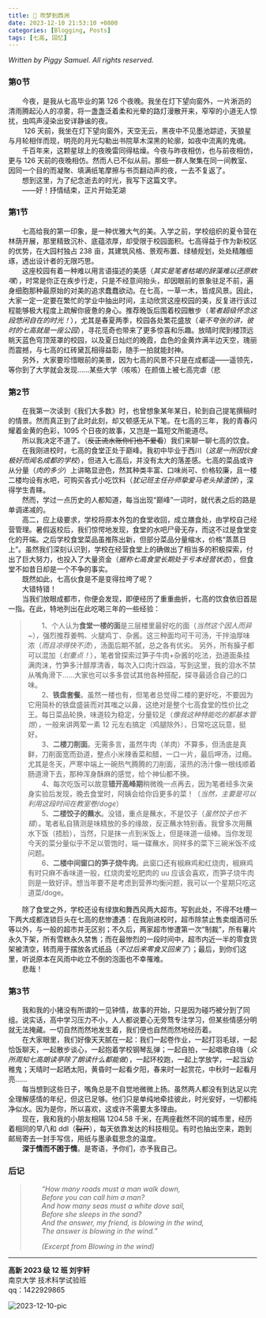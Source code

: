 ```yaml
---
title: 🫡 吹梦到西洲
date: 2023-12-10 21:53:10 +0800
categories: [Blogging, Posts]
tags: [七高, 回忆]
---
```


*Written by Piggy Samuel. All rights reserved.*
### **第0节**
&emsp;&emsp;今夜，是我从七高毕业的第 126 个夜晚。我坐在灯下望向窗外，一片淅沥的清雨腾起沁人的凉雾，将一盏盏泛着柔和光晕的路灯漫散开来，窄窄的小道无人惊扰，虫鸣声浸染出安详静谧的夜。  
&emsp;&emsp; 126 天前，我坐在灯下望向窗外，天空无云，黑夜中不见墨池踪迹，天狼星与月轮相伴而现，明亮的月光勾勒出书院草木深黑的轮廓，如夜中流离的鬼魂。  
&emsp;&emsp;千百年来，这颗星球上的夜晚雷同得枯燥。今夜与昨夜相仿，也与前夜相仿，更与 126 天前的夜晚相仿。然而人已不似从前。那些一群人聚集在同一间教室、因同一个目的而凝聚、填满纸笔摩擦与书页翻动声的夜，一去不复返了。  
&emsp;&emsp;想到这里，为了纪念逝去的时光，我写下这篇文字。  
&emsp;&emsp;——好！抒情结束，正片开始芜湖

### **第1节**
&emsp;&emsp;七高给我的第一印象，是一种优雅大气的美。入学之前，学校组织的夏令营在林荫开展，那里精致沉朴、底蕴浓厚，却受限于校园面积。七高得益于作为新校区的优势，在大园村独占 238 亩，其建筑风格、景观布置、绿植规划，处处精雕细琢，透出设计者的无限巧思。  
&emsp;&emsp;这座校园有着一种难以用言语描述的美感（*其实是笔者枯竭的辞藻难以还原欸嘿*），时常是你正在疾步行走，只是不经意间抬头，却因眼前的景象驻足不前，遍身细胞那种最原始的对美的追求蠢蠢欲动。在七高，一草一木，皆成风景。因此，大家一定一定要在繁忙的学业中抽出时间，主动欣赏这座校园的美，反复进行该过程能够极大程度上疏解你疲惫的身心。推荐晚饭后围着校园散步（*笔者超级怀念这段悠闲自在的时光！*），尤其是春夏两季，校园各处繁花盛放（*毫不夸张的讲，彼时的七高就是一座公园*），寻花觅奇也带来了更多惊喜和乐趣。放晴时爬到楼顶远眺天蓝色穹顶笼罩的校园，以及夏日灿烂的晚霞，血色的金黄炸满半边天空，瑰丽而震撼，与七高的红砖黛瓦相得益彰，随手一拍就能封神。  
&emsp;&emsp;另外，大家要珍惜眼前的美景，因为七高的风景不只是在成都遥——遥领先，等你到了大学就会发现……某些大学（咳咳）在颜值上被七高完虐（悲

### **第2节**
&emsp;&emsp;在我第一次读到《我们大多数》时，也曾想象某年某日，轮到自己提笔撰稿时的情景。然而真正到了此时此刻，却又顿感无从下笔。在七高的三年，我的青春闪耀着金黄的色彩，1095 个日夜的故事，又岂是一篇短文所能道尽。  
&emsp;&emsp;所以我决定不道了。（~~反正流水账你们也不爱看~~）我们来聊一聊七高的饮食。  
&emsp;&emsp;在我刚进校时，七高的食堂正处于巅峰。我初中毕业于西川（*这是一所因伙食极好而闻名成都的学校*），但进入七高后，并没有太大的落差感。七高的菜品或许从分量（*肉的多少*）上讲略显逊色，然其种类丰富、口味尚可、价格较廉，且一楼二楼均设有水吧，可购买各式小吃饮料（*犹记班主任孙师挚爱马老头掉渣饼*），深得学生青睐。  
&emsp;&emsp;然而，学过一点历史的人都知道，每当出现“巅峰”一词时，就代表之后的路是单调递减的。  
&emsp;&emsp;高二，应上级要求，学校将原本外包的食堂收回，成立膳食处，由学校自己经营管理。暑假返校后，我们惊愕地发现，食堂的水吧尸骨无存，而这不过是食堂变化的开端。之后学校食堂菜品虽推陈出新，但部分菜品分量缩水，价格“蒸蒸日上”。虽然我们深刻认识到，学校在经营食堂上的确做出了相当多的积极探索，付出了巨大努力，也投入了大量资金（*据称七高食堂长期处于亏本经营状态*），但食堂不如昔日却是一个不争的事实。  
&emsp;&emsp;既然如此，七高伙食是不是变得拉垮了呢？  
&emsp;&emsp;大错特错！  
&emsp;&emsp;当我们放眼成都市，你便会发现，即便经历了重重曲折，七高的饮食依旧首屈一指。在此，特地列出在此吃喝三年的一些经验：  
>&emsp;&emsp;1、个人认为**食堂一楼的面**是三层楼里最好吃的面（*当然这个因人而异~*），强烈推荐姜鸭、火腿鸡丁、杂酱。这三种面均可干可汤，干拌油厚味浓（*而且凉得快不烫*），汤面后期不腻，总之各有优劣。
另外，所有臊子都可以混加（*划重点！*），笔者曾探索过笋子牛肉+杂酱的吃法，劲道面条挂满肉沫，竹笋多汁醇厚清香，每次入口肉汁四溢，写到这里，我的泪水不禁从嘴角滑下……大家也可以多多尝试其他各种搭配，探寻最适合自己的口味。  
&emsp;&emsp;2、**铁盘套餐**。虽然一楼也有，但笔者总觉得二楼的更好吃，不要因为它用简朴的铁盘盛装而对其嗤之以鼻，这绝对是整个七高食堂的性价比之王。每日菜品轮换，味道较为稳定，分量较足（*像我这种特能吃的都基本管饱*），一般来讲两荤一素 12 元左右搞定（鸡腿除外），日常吃这玩意，挺好。  
&emsp;&emsp;3、**二楼刀削面**。无需多言，虽然牛肉（羊肉）不算多，但汤底是真鲜，刀削面宽而劲道，整点小米辣香菜和醋，一口一片，最后呷汤，过瘾。尤其是冬天，严寒中端上一碗热气腾腾的刀削面，滚热的汤汁像一根线顺着肠道滑下去，那种浑身酥麻的感觉，给个神仙都不换。  
&emsp;&emsp;4、每次吃饭可以故意**错开高峰期**稍微晚一点再去，因为笔者经多次亲身实验后发现，晚去食堂时，阿姨会给你舀更多的菜！（*当然，主要是可以利用这段时间在教室卷/doge*）  
&emsp;&emsp;5、**二楼饺子的蘸水**。没错，重点是蘸水，不是饺子（*虽然饺子也不错*）。笔者私自猜测是味精放的多的缘故，反正蘸水特别香。我曾多次用蘸水下饭（捂脸），当然，只是抹一点到米饭上，但是味道一级棒。当你发现今天的菜分量似乎不足以管饱时，端一碟蘸水，同样多的菜下三碗米饭不成问题。  
&emsp;&emsp;6、**二楼中间窗口的笋子烧牛肉**。此窗口还有椒麻鸡和红烧肉，椒麻鸡有时只麻不香味道一般，红烧肉爱吃肥肉的 uu 应该会喜欢，而笋子烧牛肉则是一致好评。想当年要不是考虑到营养均衡问题，我可以一个星期只吃这道菜/doge。

&emsp;&emsp;除了食堂之外，学校还设有绿旗和舞西风两大超市。写到此处，不得不吐槽一下两大成都连锁巨头在七高的悲惨遭遇：在我刚进校时，超市除禁止售卖烟酒可乐等以外，与一般的超市并无区别；不久后，两家超市惨遭第一次“制裁”，所有薯片永久下架，所有雪糕永久禁售；而在最惨烈的一段时间中，超市内近一半的零食货架被清空，转而用于摆放各式纸品（*不过后来零食又回来了*）；最后，到你们这里，听说原本在风雨中屹立不倒的泡面也不幸罹难。  
&emsp;&emsp;悲哉！

### **第3节**
&emsp;&emsp;我和我的小猪没有所谓的一见钟情，故事的开始，只是因为碰巧被分到了同组。说实话，高中学习压力不小，人人都说要心无旁骛专注学习，但某些情感分明就无法掩藏。一切自然而然地发生着，我们便也自然而然地经历着。  
&emsp;&emsp;在大家眼里，我们好像天天腻在一起：我们一起卷作业，一起打羽毛球，一起恰饭聊天，一起散步谈心，一起抱着学校钢琴乱弹；一起自拍，一起唱歌自嗨（*众所周知七高朗读亭除了朗读什么都能做*），一起环校跑，一起上学放学，一起当幼稚鬼；天晴时一起晒太阳，黄昏时一起看夕阳，春来时一起赏花，中秋时一起看月亮……  
&emsp;&emsp;每当想到这些日子，嘴角总是不自觉地微微上扬。虽然两人都没有到达足以完全理解感情的年纪，但这已足够。他们只是单纯地牵挂彼此，时光安好，一切都纯净似水。因为是你，所以喜欢，这或许不需要太多理由。  
&emsp;&emsp;现在，我和我的小朋友相隔 1204.58 千米，在两座截然不同的城市里，经历着相同的早八和 ddl（~~裂开~~），每天依靠发达的科技相见。有时也抽出空来，跑到邮局寄去一封手写信，用纸与墨承载思念的温度。  
&emsp;&emsp;**深于情而不困于情**。是寄语，予你们，亦予我自己。

### **后记**
>&emsp;&emsp;*“How many roads must a man walk down,  
&emsp;&emsp;Before you can call him a man?  
&emsp;&emsp;And how many seas must a white dove sail,  
&emsp;&emsp;Before she sleeps in the sand?  
&emsp;&emsp;And the answer, my friend, is blowing in the wind,  
&emsp;&emsp;The answer is blowing in the wind.”*  
>
>&emsp;&emsp;*(Excerpt from Blowing in the wind)*
  
---  

**高新 2023 级 12 班 刘宇轩**  
南京大学 技术科学试验班  
qq：1422929865

![2023-12-10-pic](/assets/img/2023-12-10-pic.jpg)  
